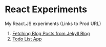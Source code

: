 # React Experiments
My React.JS experiments (Links to Prod URL)

1. [Fetching Blog Posts from Jekyll Blog](http://react-aws.vishwas.tech/blogposts/)
2. [Todo List App](http://react-aws.vishwas.tech/todolist/)
